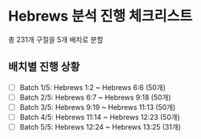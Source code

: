 # Hebrews 분석 진행 체크리스트

총 231개 구절을 5개 배치로 분할

## 배치별 진행 상황

- [ ] Batch 1/5: Hebrews 1:2 ~ Hebrews 6:6 (50개)
- [ ] Batch 2/5: Hebrews 6:7 ~ Hebrews 9:18 (50개)
- [ ] Batch 3/5: Hebrews 9:19 ~ Hebrews 11:13 (50개)
- [ ] Batch 4/5: Hebrews 11:14 ~ Hebrews 12:23 (50개)
- [ ] Batch 5/5: Hebrews 12:24 ~ Hebrews 13:25 (31개)